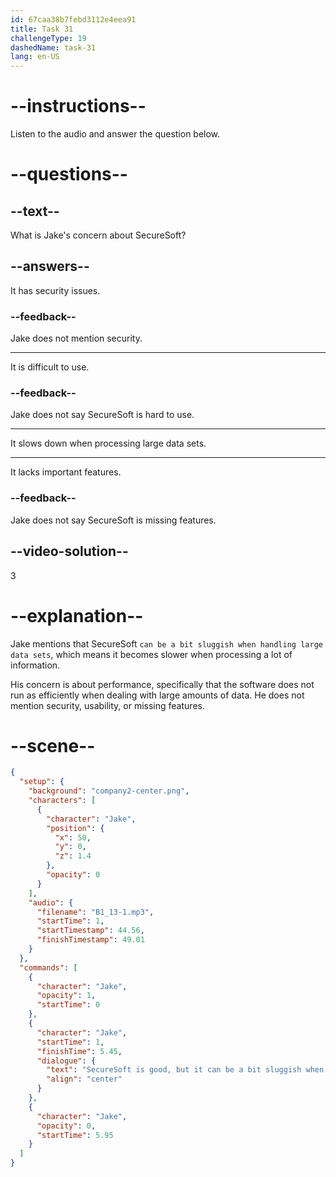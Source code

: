 ```yaml
---
id: 67caa38b7febd3112e4eea91
title: Task 31
challengeType: 19
dashedName: task-31
lang: en-US
---
```


<!-- (audio) Jake: SecureSoft is good, but it can be a bit sluggish when handling large data sets. -->

# --instructions--

Listen to the audio and answer the question below.

# --questions--

## --text--

What is Jake's concern about SecureSoft?  

## --answers--

It has security issues.  

### --feedback--

Jake does not mention security.  

---

It is difficult to use.  

### --feedback--

Jake does not say SecureSoft is hard to use.  

---

It slows down when processing large data sets.  

---

It lacks important features.  

### --feedback--

Jake does not say SecureSoft is missing features.  

## --video-solution--

3

# --explanation--

Jake mentions that SecureSoft `can be a bit sluggish when handling large data sets`, which means it becomes slower when processing a lot of information.

His concern is about performance, specifically that the software does not run as efficiently when dealing with large amounts of data. He does not mention security, usability, or missing features.  

# --scene--

```json
{
  "setup": {
    "background": "company2-center.png",
    "characters": [
      {
        "character": "Jake",
        "position": {
          "x": 50,
          "y": 0,
          "z": 1.4
        },
        "opacity": 0
      }
    ],
    "audio": {
      "filename": "B1_13-1.mp3",
      "startTime": 1,
      "startTimestamp": 44.56,
      "finishTimestamp": 49.01
    }
  },
  "commands": [
    {
      "character": "Jake",
      "opacity": 1,
      "startTime": 0
    },
    {
      "character": "Jake",
      "startTime": 1,
      "finishTime": 5.45,
      "dialogue": {
        "text": "SecureSoft is good, but it can be a bit sluggish when handling large datasets.",
        "align": "center"
      }
    },
    {
      "character": "Jake",
      "opacity": 0,
      "startTime": 5.95
    }
  ]
}
```
